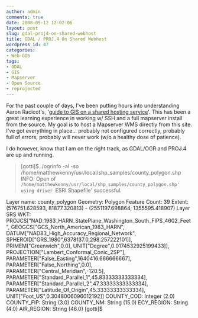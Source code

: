 ```yaml
---
author: admin
comments: true
date: 2008-09-12 12:02:06
layout: post
slug: gdal-proj4-on-shared-webhost
title: GDAL / PROJ.4 On Shared Webhost
wordpress_id: 47
categories:
- Web-GIS
tags:
- GDAL
- GIS
- Mapserver
- Open Source
- reprojected
---
```


For the past couple of days, I've been putting hours into understanding Aaron Racicot's, '[guide to GIS on a shared hosting service](http://www.reprojected.com/geoblog/how-tos/gis-on-a-shared-hosting-environment-the-magic-of-not-having-root/)'. This has been a great learning experience in working w/ SSH and a full mapserver install from the source. My goal is to host a Mapserver WMS directly from this site. I've got everything in place... probably not configured correctly, probably full of errors, probably will never work (w/o a healthy dose of patience).

I do however, know that I am on the right track, as GDAL/OGR and PROJ.4 are up and running.

<!-- more -->


> [gotti]$ ./ogrinfo -al -so /home/matthewkenny/usr/local/shp_samples/county_polygon.shp
INFO: Open of `/home/matthewkenny/usr/local/shp_samples/county_polygon.shp'
using driver `ESRI Shapefile' successful.

Layer name: county_polygon
Geometry: Polygon
Feature Count: 39
Extent: (576751.628593, 81877.320813) - (2551197.698864, 1355595.418907)
Layer SRS WKT:
PROJCS["NAD_1983_HARN_StatePlane_Washington_South_FIPS_4602_Feet",
GEOGCS["GCS_North_American_1983_HARN",
DATUM["NAD83_High_Accuracy_Regional_Network",
SPHEROID["GRS_1980",6378137.0,298.257222101]],
PRIMEM["Greenwich",0.0],
UNIT["Degree",0.0174532925199433]],
PROJECTION["Lambert_Conformal_Conic_2SP"],
PARAMETER["False_Easting",1640416.666666667],
PARAMETER["False_Northing",0.0],
PARAMETER["Central_Meridian",-120.5],
PARAMETER["Standard_Parallel_1",45.83333333333334],
PARAMETER["Standard_Parallel_2",47.33333333333334],
PARAMETER["Latitude_Of_Origin",45.33333333333334],
UNIT["Foot_US",0.3048006096012192]]
COUNTY_COD: Integer (2.0)
COUNTY_FIP: String (3.0)
COUNTY_NM: String (15.0)
ECY_REGION: String (4.0)
AIR_REGION: String (46.0)
[gotti]$
